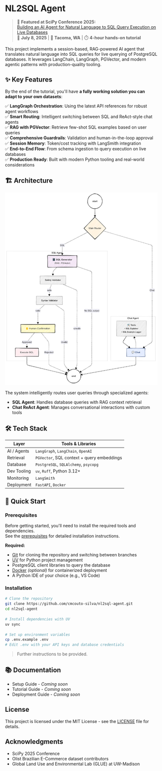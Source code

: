 # NL2SQL Agent

> 🎯 **Featured at SciPy Conference 2025:**  
> [Building an AI Agent for Natural Language to SQL Query Execution on Live Databases](https://cfp.scipy.org/scipy2025/talk/XUYKZZ/)  
> 📅 **July 8, 2025** | 📍 **Tacoma, WA** | ⏱️ **4-hour hands-on tutorial**

This project implements a session-based, RAG-powered AI agent that translates natural language into SQL queries for live querying of PostgreSQL databases. It leverages LangChain, LangGraph, PGVector, and modern agentic patterns with production-quality tooling.

## ✨ Key Features

By the end of the tutorial, you'll have **a fully working solution you can adapt to your own datasets**:

✅ **LangGraph Orchestration**: Using the latest API references for robust agent workflows  
✅ **Smart Routing**: Intelligent switching between SQL and ReAct-style chat agents  
✅ **RAG with PGVector**: Retrieve few-shot SQL examples based on user queries  
✅ **Comprehensive Guardrails**: Validation and human-in-the-loop approval  
✅ **Session Memory**: Token/cost tracking with LangSmith integration  
✅ **End-to-End Flow**: From schema ingestion to query execution on live databases  
✅ **Production Ready**: Built with modern Python tooling and real-world considerations

## 🏗️ Architecture

![Agent Flow Diagram](./artifacts/agent-flow.png)

The system intelligently routes user queries through specialized agents:
- **SQL Agent**: Handles database queries with RAG context retrieval
- **Chat ReAct Agent**: Manages conversational interactions with custom tools

## 🛠️ Tech Stack

| Layer         | Tools & Libraries                           |
|---------------|---------------------------------------------|
| AI / Agents   | `LangGraph`, `LangChain`, `OpenAI`          |
| Retrieval     | `PGVector`, SQL context + query embeddings  |
| Database      | `PostgreSQL`, `SQLAlchemy`, `psycopg`       |
| Dev Tooling   | `uv`, `Ruff`, Python 3.12+                  |
| Monitoring    | `LangSmith`                                 |
| Deployment    | `FastAPI`, `Docker`                         |

## 🚀 Quick Start

### Prerequisites

Before getting started, you'll need to install the required tools and dependencies.  
See the [prerequisites](docs/prerequisites.md) for detailed installation instructions.

**Required:**
- [Git](https://git-scm.com/) for cloning the repository and switching between branches
- [UV](https://docs.astral.sh/uv/getting-started/installation/) for Python project management
- PostgreSQL client libraries to query the database
- [Docker](https://www.docker.com/) *(optional)* for containerized deployment
- A Python IDE of your choice (e.g., VS Code)


### Installation

```bash
# Clone the repository
git clone https://github.com/cmcouto-silva/nl2sql-agent.git
cd nl2sql-agent

# Install dependencies with UV
uv sync

# Set up environment variables
cp .env.example .env
# Edit .env with your API keys and database credentials
```

> Further instructions to be provided.

## 📚 Documentation

- Setup Guide - *Coming soon*
- Tutorial Guide - *Coming soon*
- Deployment Guide - *Coming soon*

## License

This project is licensed under the MIT License - see the [LICENSE](LICENSE) file for details.

## Acknowledgments

- SciPy 2025 Conference
- Olist Brazilian E-Commerce dataset contributors
- Global Land Use and Environmental Lab (GLUE) at UW-Madison
